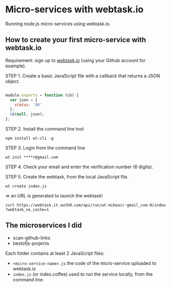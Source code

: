 # Micro-services with webtask.io

Running node.js micro-services using webtask.io.

## How to create your first micro-service with webtask.io

Requirement: sign up to [webtask.io](https://webtask.io/) (using your Github account for example).

STEP 1. Create a basic JavaScript file with a callback that returns a JSON object.

```js

module.exports = function (cb) {
  var json = {
    status: 'OK'
  };
  cb(null, json);
};
```

STEP 2. Install the command line tool

```
npm install wt-cli -g

```

STEP 3. Login from the command line

```
wt init ****r@gmail.com

```

STEP 4. Check your email and enter the verification number (6 digits).

STEP 5. Create the webtask, from the local JavaScript file.

```
wt create index.js
```

=> an URL is generated to launch the webtask!

```
curl https://webtask.it.auth0.com/api/run/wt-mikeair-gmail_com-0/index
?webtask_no_cache=1
```

## The microservices I did

* scan-github-links
* bestofjs-projects

Each folder contains at least 2 JavaScript files:

* `<micro-service-name>.js` the code of the micro-service uploaded to webtask.io
* `index.js` (or index.coffee) used to run the service locally, from the command line. 
